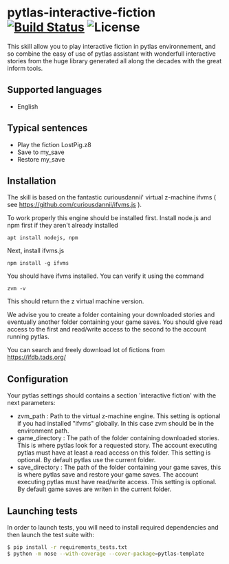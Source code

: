 pytlas-interactive-fiction [![Build Status](https://travis-ci.org/atlassistant/pytlas-interactive-fiction.svg?branch=master)](https://travis-ci.org/atlassistant/pytlas-interactive-fiction) ![License]( https://img.shields.io/badge/License-GPL%20v3-blue.svg)
===

This skill allow you to play interactive fiction in pytlas environnement, and so combine the easy of use of pytlas assistant with wonderfull interactive stories from the huge library generated all along the decades with the great inform tools.

## Supported languages

- English

## Typical sentences

- Play the fiction LostPig.z8
- Save to my_save
- Restore my_save

## Installation

The skill is based on the fantastic curiousdannii' virtual z-machine ifvms ( see https://github.com/curiousdannii/ifvms.js ). 

To work properly this engine should be installed first.
Install node.js and npm first if they aren't already installed
```
apt install nodejs, npm
```
Next, install ifvms.js
```
npm install -g ifvms
```
You should have ifvms installed. You can verify it using the command
```
zvm -v
```
This should return the z virtual machine version. 

We advise you to create a folder containing your downloaded stories and eventually another folder containing your game saves. You should give read access to the first and read/write access to the second to the account running pytlas.

You can search and freely download lot of fictions from https://ifdb.tads.org/
 

## Configuration

Your pytlas settings should contains a section 'interactive fiction' with the next parameters:
- zvm_path : Path to the virtual z-machine engine. This setting is optional if you had installed "ifvms" globally. In this case zvm should be in the environment path.
- game_directory : The path of the folder containing downloaded stories. This is where pytlas look for a requested story. The account executing  pytlas must have at least a read access on this folder. This setting is optional. By default pytlas use the current folder.
- save_directory : The path of the folder containing your game saves, this is where pytlas save and restore your game saves. The account executing pytlas must have read/write access. This setting is optional. By default game saves are writen in the current folder.

## Launching tests

In order to launch tests, you will need to install required dependencies and then launch the test suite with:

```bash
$ pip install -r requirements_tests.txt
$ python -m nose --with-coverage --cover-package=pytlas-template
```
